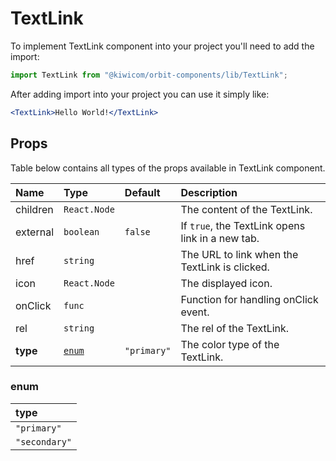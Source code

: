 # TextLink
To implement TextLink component into your project you'll need to add the import:
```jsx
import TextLink from "@kiwicom/orbit-components/lib/TextLink";
```
After adding import into your project you can use it simply like:
```jsx
<TextLink>Hello World!</TextLink>
```
## Props
Table below contains all types of the props available in TextLink component.

| Name          | Type                  | Default         | Description                      |
| :------------ | :---------------------| :-------------- | :------------------------------- |
| children      | `React.Node`          |                 | The content of the TextLink.
| external      | `boolean`             | `false`         | If `true`, the TextLink opens link in a new tab.
| href          | `string`              |                 | The URL to link when the TextLink is clicked.
| icon          | `React.Node`          |                 | The displayed icon.
| onClick       | `func`                |                 | Function for handling onClick event.
| rel           | `string`              |                 | The rel of the TextLink.
| **type**      | [`enum`](#enum)       | `"primary"`     | The color type of the TextLink.

### enum

| type          |
| :------------ |
| `"primary"`   |
| `"secondary"` |
